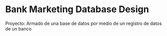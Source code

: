 # Bank Marketing Database Design
Proyecto: Armado de una base de datos por medio de un registro de datos de un banco
